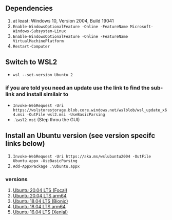## Dependencies

1. at least: Windows 10, Version 2004, Build 19041
2. `Enable-WindowsOptionalFeature -Online -FeatureName Microsoft-Windows-Subsystem-Linux`
3. `Enable-WindowsOptionalFeature -Online -FeatureName VirtualMachinePlatform`
4. `Restart-Computer`

## Switch to WSL2

- `wsl --set-version Ubuntu 2`

### if you are told you need an update use the link to find the sub-link and install similair to

- `Invoke-WebRequest -Uri https://wslstorestorage.blob.core.windows.net/wslblob/wsl_update_x64.msi -OutFile wsl2.msi -UseBasicParsing`
- `.\wsl2.msi`  (Step throu the GUI)

## Install an Ubuntu version (see version specifc links below)

1. `Invoke-WebRequest -Uri https://aka.ms/wslubuntu2004 -OutFile Ubuntu.appx -UseBasicParsing`
2. `Add-AppxPackage .\Ubuntu.appx`

### versions

1. [Ubuntu 20.04 LTS (Focal)](https://aka.ms/wslubuntu2004)
2. [Ubuntu 20.04 LTS arm64](https://aka.ms/wslubuntu2004arm)
3. [Ubuntu 18.04 LTS (Bionic)](https://aka.ms/wsl-ubuntu-1804)
4. [Ubuntu 18.04 LTS arm64](https://aka.ms/wsl-ubuntu-1804-arm)
5. [Ubuntu 16.04 LTS (Xenial)](https://aka.ms/wsl-ubuntu-1604)
